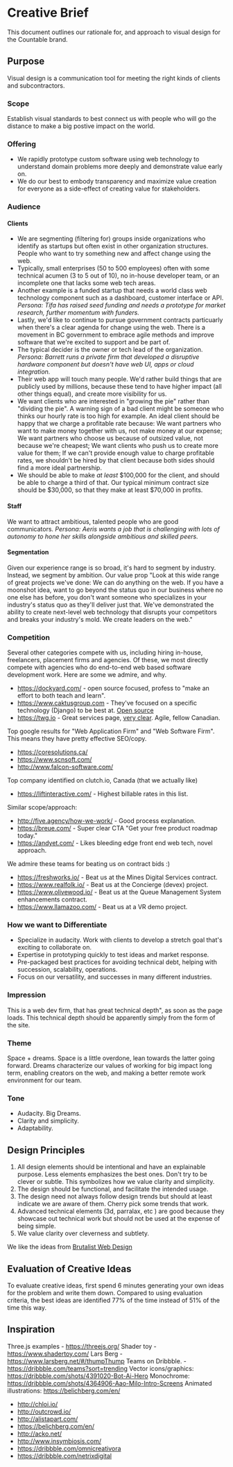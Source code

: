 # Creative Brief

This document outlines our rationale for, and approach to visual design for the Countable brand.

## Purpose

Visual design is a communication tool for meeting the right kinds of clients and subcontractors.

### Scope

Establish visual standards to best connect us with people who will go the distance to make a big postive impact on the world.

### Offering

  * We rapidly prototype custom software using web technology to understand domain problems more deeply and demonstrate value early on.
  * We do our best to embody transparency and maximize value creation for everyone as a side-effect of creating value for stakeholders.

### Audience

#### Clients


  * We are segmenting (filtering for) groups inside organizations who identify as startups but often exist in other organization structures. People who want to try something new and affect change using the web.
  * Typically, small enterprises (50 to 500 employees) often with some technical acumen (3 to 5 out of 10), no in-house developer team, or an incomplete one that lacks some web tech areas.
  * Another example is a funded startup that needs a world class web technology component such as a dashboard, customer interface or API. *Persona: Tifa has raised seed funding and needs a prototype for market research, further momentum with funders.*
  * Lastly, we'd like to continue to pursue government contracts particuarly when there's a clear agenda for change using the web. There is a movement in BC government to embrace agile methods and improve software that we're excited to support and be part of.
  * The typical decider is the owner or tech lead of the organization. *Persona: Barrett runs a private firm that developed a disruptive hardware component but doesn't have web UI, apps or cloud integration.*
  * Their web app will touch many people. We'd rather build things that are publicly used by millions, because these tend to have higher impact (all other things equal), and create more visibility for us.
  * We want clients who are interested in "growing the pie" rather than "dividing the pie". A warning sign of a bad client might be someone who thinks our hourly rate is too high for example. An ideal client should be happy that we charge a profitable rate because: We want partners who want to make money together with us, not make money at our expense; We want partners who choose us because of outsized value, not because we're cheapest; We want clients who push us to create more value for them; If we can't provide enough value to charge profitable rates, we shouldn't be hired by that client because both sides should find a more ideal partnership.
  * We should be able to make _at least_ $100,000 for the client, and should be able to charge a third of that. Our typical minimum contract size should be $30,000, so that they make at least $70,000 in profits.

#### Staff

We want to attract ambitious, talented people who are good communicators. *Persona: Aeris wants a job that is challenging with lots of autonomy to hone her skills alongside ambitious and skilled peers.*

#### Segmentation

Given our experience range is so broad, it's hard to segment by industry. Instead, we segment by ambition. Our value prop "Look at this wide range of great projects we've done: We can do anything on the web. If you have a moonshot idea, want to go beyond the status quo in our business where no one else has before, you don't want someone who specializes in your industry's status quo as they'll deliver just that. We've demonstrated the ability to create next-level web technology that disrupts your competitors and breaks your industry's mold. We create leaders on the web."

### Competition

Several other categories compete with us, including hiring in-house, freelancers, placement firms and agencies. Of these, we most directly compete with agencies who do end-to-end web based software development work. Here are some we admire, and why.

  * https://dockyard.com/ - open source focused, profess to "make an effort to both teach and learn".
  * https://www.caktusgroup.com - They've focused on a specific technology (Django) to be best at. [Open source](https://www.caktusgroup.com/about/)
  * https://twg.io - Great services page, [very clear](https://twg.io/services/). Agile, fellow Canadian.

Top google results for "Web Application Firm" and "Web Software Firm". This means they have pretty effective SEO/copy.
  * https://coresolutions.ca/
  * https://www.scnsoft.com/
  * http://www.falcon-software.com/

Top company identified on clutch.io, Canada (that we actually like)
  * https://liftinteractive.com/ - Highest billable rates in this list.

Similar scope/approach:
  * http://five.agency/how-we-work/ - Good process explanation.
  * https://breue.com/ - Super clear CTA "Get your free product roadmap today."
  * https://andyet.com/ - Likes bleeding edge front end web tech, novel approach.

We admire these teams for beating us on contract bids :)
  * https://freshworks.io/ - Beat us at the Mines Digital Services contract.
  * https://www.realfolk.io/ - Beat us at the Concierge (devex) project.
  * https://www.olivewood.io/ - Beat us at the Queue Management System enhancements contract.
  * https://www.llamazoo.com/ - Beat us at a VR demo project.

### How we want to Differentiate

  * Specialize in audacity. Work with clients to develop a stretch goal that's exciting to collaborate on.
  * Expertise in prototyping quickly to test ideas and market response.
  * Pre-packaged best practices for avoiding technical debt, helping with succession, scalability, operations.
  * Focus on our versatility, and successes in many different industries.

### Impression

This is a web dev firm, that has great technical depth", as soon as the page loads. This technical depth should be apparently simply from the form of the site.

### Theme

Space + dreams. Space is a little overdone, lean towards the latter going forward. Dreams characterize our values of working for big impact long term, enabling creators on the web, and making a better remote work environment for our team.

### Tone
  
  * Audacity. Big Dreams.
  * Clarity and simplicity.
  * Adaptability.

## Design Principles

1. All design elements should be intentional and have an explainable purpose. Less elements emphasizes the best ones. Don't try to be clever or subtle. This symbolizes how we value clarity and simplicity.
2. The design should be functional, and facilitate the intended usage.
3. The design need not always follow design trends but should at least indicate we are aware of them. Cherry pick some trends that work.
4. Advanced technical elements (3d, parralax, etc ) are good because they showcase out technical work but should not be used at the expense of being simple.
5. We value clarity over cleverness and subtlety.

We like the ideas from [Brutalist Web Design](https://brutalist-web.design/)

## Evaluation of Creative Ideas

To evaluate creative ideas, first spend 6 minutes generating your own ideas for the problem and write them down. Compared to using evaluation criteria, the best ideas are identified 77% of the time instead of 51% of the time this way.

## Inspiration

Three.js examples - https://threejs.org/
Shader toy - https://www.shadertoy.com/
Lars Berg - https://www.larsberg.net/#/thumpThump
Teams on Dribbble. - https://dribbble.com/teams?sort=trending
Vector icons/graphics: https://dribbble.com/shots/4391020-Bot-Ai-Hero
Monochrome: https://dribbble.com/shots/4364906-Aao-Milo-Intro-Screens
Animated illustrations: https://belichberg.com/en/

  * http://chloi.io/
  * http://outcrowd.io/
  * http://alistapart.com/
  * https://belichberg.com/en/
  * http://acko.net/
  * http://www.insymbiosis.com/
  * https://dribbble.com/omnicreativora
  * https://dribbble.com/netrixdigital
